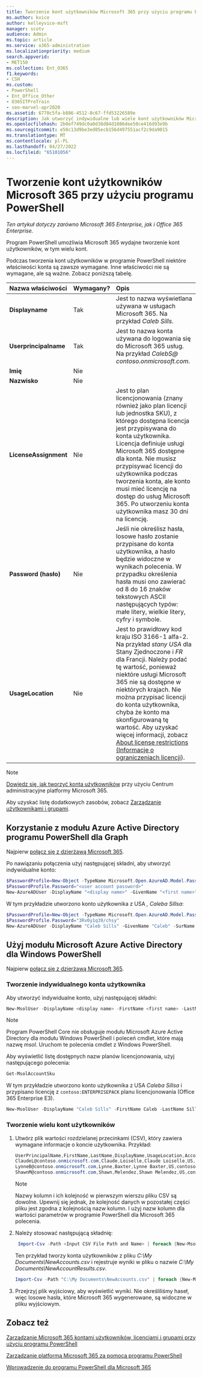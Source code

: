 ```yaml
---
title: Tworzenie kont użytkowników Microsoft 365 przy użyciu programu PowerShell
ms.author: kvice
author: kelleyvice-msft
manager: scotv
audience: Admin
ms.topic: article
ms.service: o365-administration
ms.localizationpriority: medium
search.appverid:
- MET150
ms.collection: Ent_O365
f1.keywords:
- CSH
ms.custom:
- PowerShell
- Ent_Office_Other
- O365ITProTrain
- seo-marvel-apr2020
ms.assetid: 6770c5fa-b886-4512-8c67-ffd53226589e
description: Jak utworzyć indywidualne lub wiele kont użytkowników Microsoft 365 przy użyciu programu PowerShell.
ms.openlocfilehash: 2b0ef749dc0a0d38d84d1086dee50ce416d93e9b
ms.sourcegitcommit: e50c13d9be3ed05ecb156d497551acf2c9da9015
ms.translationtype: MT
ms.contentlocale: pl-PL
ms.lasthandoff: 04/27/2022
ms.locfileid: "65101056"
---
```

# <a name="create-microsoft-365-user-accounts-with-powershell"></a>Tworzenie kont użytkowników Microsoft 365 przy użyciu programu PowerShell

*Ten artykuł dotyczy zarówno Microsoft 365 Enterprise, jak i Office 365 Enterprise.*

Program PowerShell umożliwia Microsoft 365 wydajne tworzenie kont użytkowników, w tym wielu kont.

Podczas tworzenia kont użytkowników w programie PowerShell niektóre właściwości konta są zawsze wymagane. Inne właściwości nie są wymagane, ale są ważne. Zobacz poniższą tabelę.
  
|**Nazwa właściwości**|**Wymagany?**|**Opis**|
|:-----|:-----|:-----|
|**Displayname** <br/> |Tak  <br/> |Jest to nazwa wyświetlana używana w usługach Microsoft 365. Na przykład *Caleb Sills*. <br/> |
|**Userprincipalname** <br/> |Tak  <br/> |Jest to nazwa konta używana do logowania się do Microsoft 365 usług. Na przykład *CalebS\@ contoso.onmicrosoft.com*.  <br/> |
|**Imię** <br/> |Nie  <br/> ||
|**Nazwisko** <br/> |Nie  <br/> ||
|**LicenseAssignment** <br/> |Nie  <br/> |Jest to plan licencjonowania (znany również jako plan licencji lub jednostka SKU), z którego dostępna licencja jest przypisywana do konta użytkownika. Licencja definiuje usługi Microsoft 365 dostępne dla konta. Nie musisz przypisywać licencji do użytkownika podczas tworzenia konta, ale konto musi mieć licencję na dostęp do usług Microsoft 365. Po utworzeniu konta użytkownika masz 30 dni na licencję. |
|**Password (hasło)** <br/> |Nie  <br/> | Jeśli nie określisz hasła, losowe hasło zostanie przypisane do konta użytkownika, a hasło będzie widoczne w wynikach polecenia. W przypadku określenia hasła musi ono zawierać od 8 do 16 znaków tekstowych ASCII następujących typów: małe litery, wielkie litery, cyfry i symbole.<br/> |
|**UsageLocation** <br/> |Nie  <br/> |Jest to prawidłowy kod kraju ISO 3166-1 alfa-2. Na przykład *stany USA* dla Stany Zjednoczone i *FR* dla Francji. Należy podać tę wartość, ponieważ niektóre usługi Microsoft 365 nie są dostępne w niektórych krajach. Nie można przypisać licencji do konta użytkownika, chyba że konto ma skonfigurowaną tę wartość. Aby uzyskać więcej informacji, zobacz [About license restrictions (Informacje o ograniczeniach licencji](https://go.microsoft.com/fwlink/p/?LinkId=691730)).<br/> |

>[!Note]
>[Dowiedz się, jak tworzyć konta użytkowników](../admin/add-users/add-users.md) przy użyciu Centrum administracyjne platformy Microsoft 365.
> 
> Aby uzyskać listę dodatkowych zasobów, zobacz [Zarządzanie użytkownikami i grupami](/admin).
>   

## <a name="use-the-azure-active-directory-powershell-for-graph-module"></a>Korzystanie z modułu Azure Active Directory programu PowerShell dla Graph

Najpierw [połącz się z dzierżawą Microsoft 365](connect-to-microsoft-365-powershell.md#connect-with-the-azure-active-directory-powershell-for-graph-module).

Po nawiązaniu połączenia użyj następującej składni, aby utworzyć indywidualne konto:
  
```powershell
$PasswordProfile=New-Object -TypeName Microsoft.Open.AzureAD.Model.PasswordProfile
$PasswordProfile.Password="<user account password>"
New-AzureADUser -DisplayName "<display name>" -GivenName "<first name>" -SurName "<last name>" -UserPrincipalName <sign-in name> -UsageLocation <ISO 3166-1 alpha-2 country code> -MailNickName <mailbox name> -PasswordProfile $PasswordProfile -AccountEnabled $true
```

W tym przykładzie utworzono konto użytkownika z USA *, Caleba Sillsa*:
  
```powershell
$PasswordProfile=New-Object -TypeName Microsoft.Open.AzureAD.Model.PasswordProfile
$PasswordProfile.Password="3Rv0y1q39/chsy"
New-AzureADUser -DisplayName "Caleb Sills" -GivenName "Caleb" -SurName "Sills" -UserPrincipalName calebs@contoso.onmicrosoft.com -UsageLocation US -MailNickName calebs -PasswordProfile $PasswordProfile -AccountEnabled $true
```

## <a name="use-the-microsoft-azure-active-directory-module-for-windows-powershell"></a>Użyj modułu Microsoft Azure Active Directory dla Windows PowerShell

Najpierw [połącz się z dzierżawą Microsoft 365](connect-to-microsoft-365-powershell.md#connect-with-the-microsoft-azure-active-directory-module-for-windows-powershell).

### <a name="create-an-individual-user-account"></a>Tworzenie indywidualnego konta użytkownika

Aby utworzyć indywidualne konto, użyj następującej składni:
  
```powershell
New-MsolUser -DisplayName <display name> -FirstName <first name> -LastName <last name> -UserPrincipalName <sign-in name> -UsageLocation <ISO 3166-1 alpha-2 country code> -LicenseAssignment <licensing plan name> [-Password <Password>]
```

>[!Note]
>Program PowerShell Core nie obsługuje modułu Microsoft Azure Active Directory dla modułu Windows PowerShell i poleceń cmdlet, które mają nazwę *msol*. Uruchom te polecenia cmdlet z Windows PowerShell.
>

Aby wyświetlić listę dostępnych nazw planów licencjonowania, użyj następującego polecenia:

````powershell
Get-MsolAccountSku
````

W tym przykładzie utworzono konto użytkownika z USA *Caleba Sillsa* i przypisano licencję z `contoso:ENTERPRISEPACK` planu licencjonowania (Office 365 Enterprise E3).
  
```powershell
New-MsolUser -DisplayName "Caleb Sills" -FirstName Caleb -LastName Sills -UserPrincipalName calebs@contoso.onmicrosoft.com -UsageLocation US -LicenseAssignment contoso:ENTERPRISEPACK
```

### <a name="create-multiple-user-accounts"></a>Tworzenie wielu kont użytkowników

1. Utwórz plik wartości rozdzielanej przecinkami (CSV), który zawiera wymagane informacje o koncie użytkownika. Przykład:

     ```powershell
     UserPrincipalName,FirstName,LastName,DisplayName,UsageLocation,AccountSkuId
     ClaudeL@contoso.onmicrosoft.com,Claude,Loiselle,Claude Loiselle,US,contoso:ENTERPRISEPACK
     LynneB@contoso.onmicrosoft.com,Lynne,Baxter,Lynne Baxter,US,contoso:ENTERPRISEPACK
     ShawnM@contoso.onmicrosoft.com,Shawn,Melendez,Shawn Melendez,US,contoso:ENTERPRISEPACK
     ```

   >[!NOTE]
   >Nazwy kolumn i ich kolejność w pierwszym wierszu pliku CSV są dowolne. Upewnij się jednak, że kolejność danych w pozostałej części pliku jest zgodna z kolejnością nazw kolumn. I użyj nazw kolumn dla wartości parametrów w programie PowerShell dla Microsoft 365 polecenia.
    
2. Należy stosować następującą składnię:
    
    ```powershell
     Import-Csv -Path <Input CSV File Path and Name> | foreach {New-MsolUser -DisplayName $_.DisplayName -FirstName $_.FirstName -LastName $_.LastName -UserPrincipalName $_.UserPrincipalName -UsageLocation $_.UsageLocation -LicenseAssignment $_.AccountSkuId [-Password $_.Password]} | Export-Csv -Path <Output CSV File Path and Name>
    ```

   Ten przykład tworzy konta użytkowników z pliku *C:\My Documents\NewAccounts.csv* i rejestruje wyniki w pliku o nazwie *C:\My Documents\NewAccountResults.csv*.
    
    ```powershell
    Import-Csv -Path "C:\My Documents\NewAccounts.csv" | foreach {New-MsolUser -DisplayName $_.DisplayName -FirstName $_.FirstName -LastName $_.LastName -UserPrincipalName $_.UserPrincipalName -UsageLocation $_.UsageLocation -LicenseAssignment $_.AccountSkuId} | Export-Csv -Path "C:\My Documents\NewAccountResults.csv"
    ```

3. Przejrzyj plik wyjściowy, aby wyświetlić wyniki. Nie określiliśmy haseł, więc losowe hasła, które Microsoft 365 wygenerowane, są widoczne w pliku wyjściowym.
    
## <a name="see-also"></a>Zobacz też

[Zarządzanie Microsoft 365 kontami użytkowników, licencjami i grupami przy użyciu programu PowerShell](manage-user-accounts-and-licenses-with-microsoft-365-powershell.md)
  
[Zarządzanie platformą Microsoft 365 za pomocą programu PowerShell](manage-microsoft-365-with-microsoft-365-powershell.md)
  
[Wprowadzenie do programu PowerShell dla Microsoft 365](getting-started-with-microsoft-365-powershell.md)